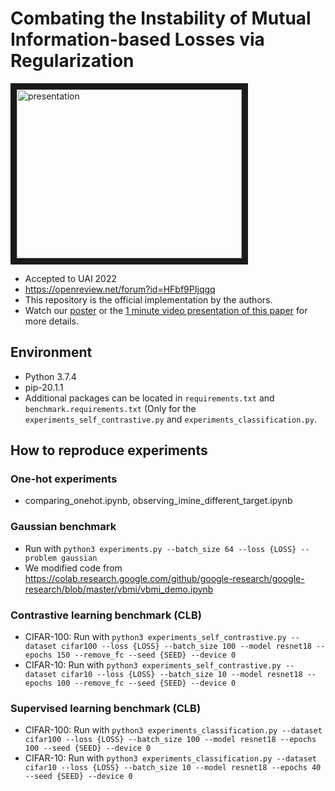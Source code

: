 # Combating the Instability of Mutual Information-based Losses via Regularization
<a href="http://www.youtube.com/watch?feature=player_embedded&v=qsQfUAw1qHs
" target="_blank"><img src="http://img.youtube.com/vi/qsQfUAw1qHs/0.jpg" 
alt="presentation" width="360" height="270" border="10" /></a>
- Accepted to UAI 2022
- https://openreview.net/forum?id=HFbf9PIjqgq
- This repository is the official implementation by the authors.
- Watch our [poster](./poster_choi_500.pdf) or the [1 minute video presentation of this paper](./presentation_choi_500.mp4) for more details.

## Environment
- Python 3.7.4
- pip-20.1.1
- Additional packages can be located in `requirements.txt` and `benchmark.requirements.txt` (Only for the `experiments_self_contrastive.py` and `experiments_classification.py`.

## How to reproduce experiments
### One-hot experiments
- comparing_onehot.ipynb, observing_imine_different_target.ipynb
### Gaussian benchmark
- Run with `python3 experiments.py --batch_size 64 --loss {LOSS} --problem gaussian`
- We modified code from https://colab.research.google.com/github/google-research/google-research/blob/master/vbmi/vbmi_demo.ipynb
### Contrastive learning benchmark (CLB)
- CIFAR-100: Run with `python3 experiments_self_contrastive.py --dataset cifar100 --loss {LOSS} --batch_size 100 --model resnet18 --epochs 150 --remove_fc --seed {SEED} --device 0`
- CIFAR-10: Run with `python3 experiments_self_contrastive.py --dataset cifar10 --loss {LOSS} --batch_size 10 --model resnet18 --epochs 100 --remove_fc --seed {SEED} --device 0`
### Supervised learning benchmark (CLB)
- CIFAR-100: Run with `python3 experiments_classification.py --dataset cifar100 --loss {LOSS} --batch_size 100 --model resnet18 --epochs 100 --seed {SEED} --device 0`
- CIFAR-10: Run with `python3 experiments_classification.py --dataset cifar10 --loss {LOSS} --batch_size 10 --model resnet18 --epochs 40 --seed {SEED} --device 0`
